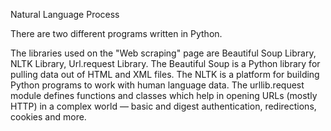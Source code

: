 Natural Language Process

There are two different programs written in Python.

The libraries used on the "Web scraping" page are Beautiful Soup Library, NLTK Library, Url.request Library.
The Beautiful Soup is a Python library for pulling data out of HTML and XML files. The NLTK is a  platform for building Python programs to work with human language data. The urllib.request module defines functions and classes which help in opening URLs (mostly HTTP) in a complex world — basic and digest authentication, redirections, cookies and more.

